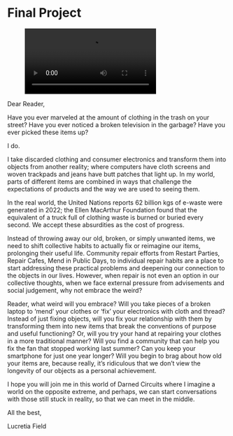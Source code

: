 # Final Project 

<figure markdown="span">
    <video src="https://github.com/user-attachments/assets/4d7d99b9-ca6d-433f-8652-81f54a7804fa" controls="controls" style="max-width: 100%;"></video>
    <figcaption></figcaption>
</figure>

Dear Reader, 

Have you ever marveled at the amount of clothing in the trash on your street? Have you ever noticed a broken television in the garbage? Have you ever picked these items up? 

I do. 

I take discarded clothing and consumer electronics and transform them into objects from another reality; where computers have cloth screens and woven trackpads and jeans have butt patches that light up. In my world, parts of different items are combined in ways that challenge the expectations of products and the way we are used to seeing them. 

In the real world, the United Nations reports 62 billion kgs of e-waste were generated in 2022; the Ellen MacArthur Foundation found that the equivalent of a truck full of clothing waste is burned or buried every second. We accept these absurdities as the cost of progress.

Instead of throwing away our old, broken, or simply unwanted items, we need to shift collective habits to actually fix or reimagine our items, prolonging their useful life. Community repair efforts from Restart Parties, Repair Cafes, Mend in Public Days, to individual repair habits are a place to start addressing these practical problems and deepening our connection to the objects in our lives. However, when repair is not even an option in our collective thoughts, when we face external pressure from advisements and social judgement, why not embrace the weird? 

Reader, what weird will you embrace? Will you take pieces of a broken laptop to ‘mend’ your clothes or ‘fix’ your electronics with cloth and thread? Instead of just fixing objects, will you fix your relationship with them by transforming them into new items that break the conventions of purpose and useful functioning? Or, will you try your hand at repairing your clothes in a more traditional manner? Will you find a community that can help you fix the fan that stopped working last summer? Can you keep your smartphone for just one year longer? Will you begin to brag about how old your items are, because really, it’s ridiculous that we don’t view the longevity of our objects as a personal achievement. 

I hope you will join me in this world of Darned Circuits where I imagine a world on the opposite extreme, and perhaps, we can start conversations with those still stuck in reality, so that we can meet in the middle. 

All the best, 

Lucretia Field  


